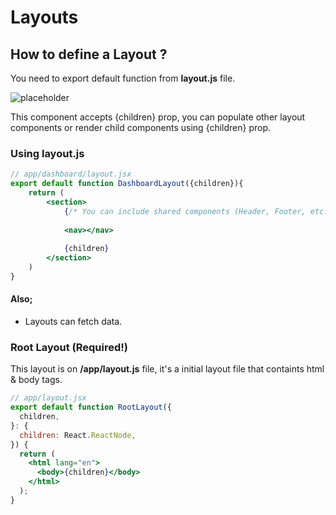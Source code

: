 # Layouts

## How to define a Layout ?

You need to export default function from **layout.js** file. 

![placeholder](https://nextjs.org/_next/image?url=%2Fdocs%2Flight%2Flayout-special-file.png&w=3840&q=75)

This component accepts {children} prop, you can populate other layout components or render child components using {children} prop.

### Using **layout.js** 

```jsx
// app/dashboard/layout.jsx
export default function DashboardLayout({children}){
	return (
		<section>
			{/* You can include shared components (Header, Footer, etc.) */}
			
			<nav></nav>
			
			{children}
		</section>
	)
}
```

#### Also;
- Layouts can fetch data.

### Root Layout (Required!)

This layout is on **/app/layout.js** file, it's a initial layout file that containts html & body tags.

```jsx
// app/layout.jsx
export default function RootLayout({
  children,
}: {
  children: React.ReactNode,
}) {
  return (
    <html lang="en">
      <body>{children}</body>
    </html>
  );
}
```